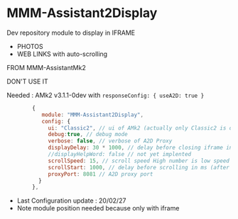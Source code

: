 # MMM-Assistant2Display

Dev repository module to display in IFRAME
* PHOTOS
* WEB LINKS with auto-scrolling

FROM MMM-AssistantMk2

DON'T USE IT

Needed : AMk2 v3.1.1-0dev with `responseConfig: { useA2D: true }`

```js
        {
           module: "MMM-Assistant2Display",
           config: {
             ui: "Classic2", // ui of AMk2 (actually only Classic2 is done)
             debug:true, // debug mode
             verbose: false, // verbose of A2D Proxy
             displayDelay: 30 * 1000, // delay before closing iframe in ms
             //displayHelpWord: false // not yet implented
             scrollSpeed: 15, // scroll speed High number is low speed recommanded 15 
             scrollStart: 1000, // delay before scrolling in ms (after loaded url)
             proxyPort: 8081 // A2D proxy port
          }
        },
```

* Last Configuration update : 20/02/27
* Note module position needed because only with iframe
